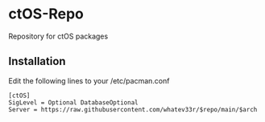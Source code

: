 # ctOS-Repo
Repository for ctOS packages

## Installation 
Edit the following lines to your /etc/pacman.conf
```
[ctOS]
SigLevel = Optional DatabaseOptional
Server = https://raw.githubusercontent.com/whatev33r/$repo/main/$arch
```
